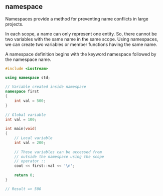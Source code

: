 ## namespace

Namespaces provide a method for preventing name conflicts in large projects.

In each scope, a name can only represent one entity. So, there cannot be two variables with the same name in the same scope. Using namespaces, we can create two variables or member functions having the same name.

A namespace definition begins with the keyword namespace followed by the namespace name.

```c++
#include <iostream>

using namespace std;
  
// Variable created inside namespace
namespace first
{
    int val = 500;
}
  
// Global variable
int val = 100;
  
int main(void)
{
    // Local variable
    int val = 200;
  
    // These variables can be accessed from
    // outside the namespace using the scope
    // operator ::
    cout << first::val << '\n'; 
  
    return 0;
}

// Result => 500
```
